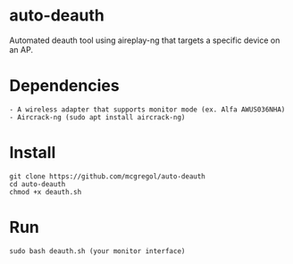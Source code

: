 # auto-deauth
Automated deauth tool using aireplay-ng that targets a specific device on an AP.

# Dependencies
    - A wireless adapter that supports monitor mode (ex. Alfa AWUS036NHA)
    - Aircrack-ng (sudo apt install aircrack-ng)

# Install
```
git clone https://github.com/mcgregol/auto-deauth
cd auto-deauth
chmod +x deauth.sh
```

# Run
```
sudo bash deauth.sh (your monitor interface)

```
